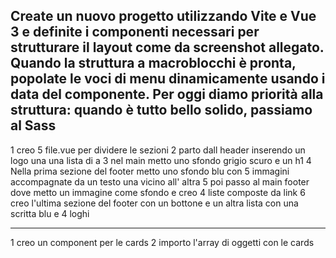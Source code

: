 Create un nuovo progetto utilizzando Vite e Vue 3 e definite i componenti necessari per strutturare il layout come da screenshot allegato. Quando la struttura a macroblocchi è pronta, popolate le voci di menu dinamicamente usando i data del componente.
Per oggi diamo priorità alla struttura: quando è tutto bello solido, passiamo al Sass
-------------------------------------------------------------------------------------------------------------------------------
1 creo 5 file.vue per dividere le sezioni
2 parto dall header inserendo un logo una una lista di a
3 nel main metto uno sfondo grigio scuro e un h1
4 Nella prima sezione del footer metto uno sfondo blu con 5 immagini accompagnate da un testo una vicino all' altra 
5 poi passo al main footer dove metto un immagine come sfondo e creo 4 liste composte da link
6 creo l'ultima sezione del footer con un bottone e un altra lista con una scritta blu e 4 loghi

-------------------------------------------------------------------------------------------------------------------------------

1 creo un component per le cards 
2 importo l'array di oggetti con le cards
